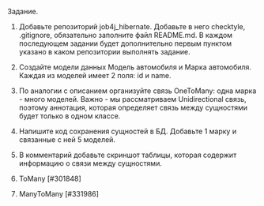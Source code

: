 Задание.

1. Добавьте репозиторий job4j_hibernate. Добавьте в него checktyle, .gitignore, обязательно заполните файл README.md. В каждом последующем задании будет дополнительно первым пунктом указано в каком репозитории выполнять задание.

2. Создайте модели данных Модель автомобиля и Марка автомобиля. Каждая из моделей имеет 2 поля: id и name.

3. По аналогии с описанием организуйте связь OneToMany: одна марка - много моделей. Важно - мы рассматриваем Unidirectional связь, поэтому аннотация, которая определяет связь между сущностями будет только в одном классе.

4. Напишите код сохранения сущностей в БД. Добавьте 1 марку и связанные с ней 5 моделей.

5. В комментарий добавьте скриншот таблицы, которая содержит информацию о связи между сущностями.

6. ToMany [#301848]
2. ManyToMany [#331986]